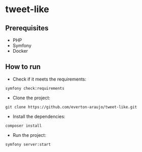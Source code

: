 # tweet-like

## Prerequisites
- PHP
- Symfony
- Docker

## How to run

- Check if it meets the requirements:
```
symfony check:requirements
```

- Clone the project:
```
git clone https://github.com/everton-araujo/tweet-like.git
```

- Install the dependencies:
```
composer install
```

- Run the project:
```
symfony server:start
```
